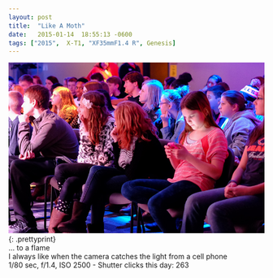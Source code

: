 ```yaml
---
layout: post
title:  "Like A Moth"
date:   2015-01-14  18:55:13 -0600
tags: ["2015",  X-T1, "XF35mmF1.4 R", Genesis]
---
```

![:title](/images/2015/2015_0114_DSCF1063.jpg)
{: .prettyprint}  
... to a flame  
I always like when the camera catches the light from a cell phone  
1/80 sec, f/1.4, ISO 2500 - Shutter clicks this day: 263